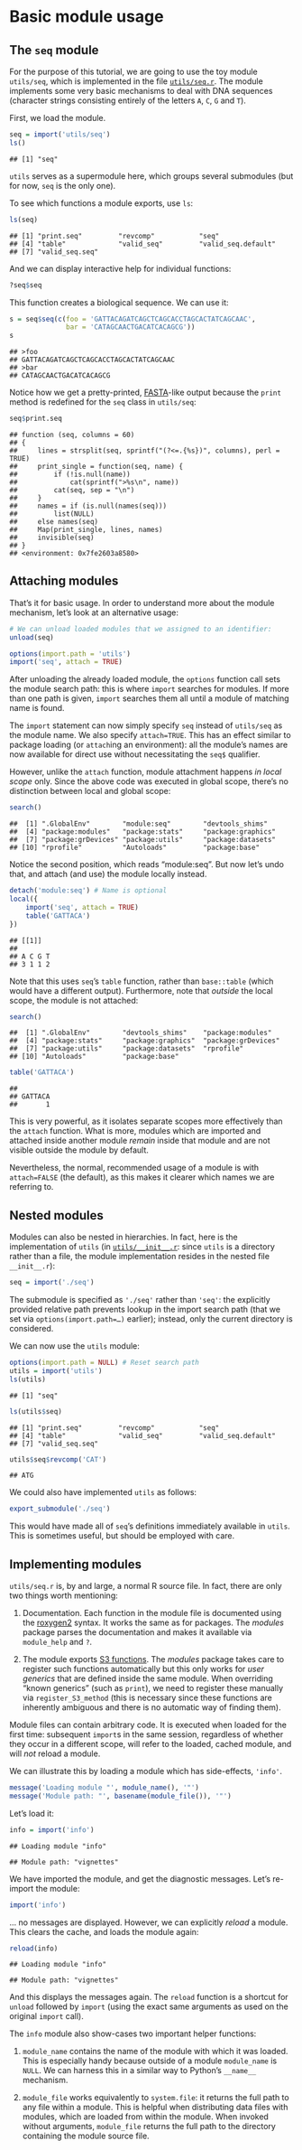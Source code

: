 Basic module usage
==================

The `seq` module
----------------

For the purpose of this tutorial, we are going to use the toy module
`utils/seq`, which is implemented in the file
[`utils/seq.r`](utils/seq.r). The module implements some very basic
mechanisms to deal with DNA sequences (character strings consisting
entirely of the letters `A`, `C`, `G` and `T`).

First, we load the module.

``` r
seq = import('utils/seq')
ls()
```

    ## [1] "seq"

`utils` serves as a supermodule here, which groups several submodules
(but for now, `seq` is the only one).

To see which functions a module exports, use `ls`:

``` r
ls(seq)
```

    ## [1] "print.seq"         "revcomp"           "seq"              
    ## [4] "table"             "valid_seq"         "valid_seq.default"
    ## [7] "valid_seq.seq"

And we can display interactive help for individual functions:

``` r
?seq$seq
```

This function creates a biological sequence. We can use it:

``` r
s = seq$seq(c(foo = 'GATTACAGATCAGCTCAGCACCTAGCACTATCAGCAAC',
              bar = 'CATAGCAACTGACATCACAGCG'))
s
```

    ## >foo
    ## GATTACAGATCAGCTCAGCACCTAGCACTATCAGCAAC
    ## >bar
    ## CATAGCAACTGACATCACAGCG

Notice how we get a pretty-printed,
[FASTA](http://en.wikipedia.org/wiki/FASTA_format)-like output because
the `print` method is redefined for the `seq` class in `utils/seq`:

``` r
seq$print.seq
```

    ## function (seq, columns = 60) 
    ## {
    ##     lines = strsplit(seq, sprintf("(?<=.{%s})", columns), perl = TRUE)
    ##     print_single = function(seq, name) {
    ##         if (!is.null(name)) 
    ##             cat(sprintf(">%s\n", name))
    ##         cat(seq, sep = "\n")
    ##     }
    ##     names = if (is.null(names(seq))) 
    ##         list(NULL)
    ##     else names(seq)
    ##     Map(print_single, lines, names)
    ##     invisible(seq)
    ## }
    ## <environment: 0x7fe2603a8580>

Attaching modules
-----------------

That’s it for basic usage. In order to understand more about the module
mechanism, let’s look at an alternative usage:

``` r
# We can unload loaded modules that we assigned to an identifier:
unload(seq)

options(import.path = 'utils')
import('seq', attach = TRUE)
```

After unloading the already loaded module, the `options` function call
sets the module search path: this is where `import` searches for
modules. If more than one path is given, `import` searches them all
until a module of matching name is found.

The `import` statement can now simply specify `seq` instead of
`utils/seq` as the module name. We also specify `attach=TRUE`. This has
an effect similar to package loading (or `attach`ing an environment):
all the module’s names are now available for direct use without
necessitating the `seq$` qualifier.

However, unlike the `attach` function, module attachment happens *in
local scope* only. Since the above code was executed in global scope,
there’s no distinction between local and global scope:

``` r
search()
```

    ##  [1] ".GlobalEnv"        "module:seq"        "devtools_shims"   
    ##  [4] "package:modules"   "package:stats"     "package:graphics" 
    ##  [7] "package:grDevices" "package:utils"     "package:datasets" 
    ## [10] "rprofile"          "Autoloads"         "package:base"

Notice the second position, which reads “module:seq”. But now let’s undo
that, and attach (and use) the module locally instead.

``` r
detach('module:seq') # Name is optional
local({
    import('seq', attach = TRUE)
    table('GATTACA')
})
```

    ## [[1]]
    ## 
    ## A C G T 
    ## 3 1 1 2

Note that this uses `seq`’s `table` function, rather than `base::table`
(which would have a different output). Furthermore, note that *outside*
the local scope, the module is not attached:

``` r
search()
```

    ##  [1] ".GlobalEnv"        "devtools_shims"    "package:modules"  
    ##  [4] "package:stats"     "package:graphics"  "package:grDevices"
    ##  [7] "package:utils"     "package:datasets"  "rprofile"         
    ## [10] "Autoloads"         "package:base"

``` r
table('GATTACA')
```

    ## 
    ## GATTACA 
    ##       1

This is very powerful, as it isolates separate scopes more effectively
than the `attach` function. What is more, modules which are imported and
attached inside another module *remain* inside that module and are not
visible outside the module by default.

Nevertheless, the normal, recommended usage of a module is with
`attach=FALSE` (the default), as this makes it clearer which names we
are referring to.

Nested modules
--------------

Modules can also be nested in hierarchies. In fact, here is the
implementation of `utils` (in [`utils/__init__.r`](utils/__init__.r):
since `utils` is a directory rather than a file, the module
implementation resides in the nested file `__init__.r`):

``` r
seq = import('./seq')
```

The submodule is specified as `'./seq'` rather than `'seq'`: the
explicitly provided relative path prevents lookup in the import search
path (that we set via `options(import.path=…)` earlier); instead, only
the current directory is considered.

We can now use the `utils` module:

``` r
options(import.path = NULL) # Reset search path
utils = import('utils')
ls(utils)
```

    ## [1] "seq"

``` r
ls(utils$seq)
```

    ## [1] "print.seq"         "revcomp"           "seq"              
    ## [4] "table"             "valid_seq"         "valid_seq.default"
    ## [7] "valid_seq.seq"

``` r
utils$seq$revcomp('CAT')
```

    ## ATG

We could also have implemented `utils` as follows:

``` r
export_submodule('./seq')
```

This would have made all of `seq`’s definitions immediately available in
`utils`. This is sometimes useful, but should be employed with care.

Implementing modules
--------------------

`utils/seq.r` is, by and large, a normal R source file. In fact, there
are only two things worth mentioning:

1.  Documentation. Each function in the module file is documented using
    the
    [roxygen2](http://cran.r-project.org/web/packages/roxygen2/index.html)
    syntax. It works the same as for packages. The *modules* package
    parses the documentation and makes it available via `module_help`
    and `?`.

2.  The module exports [S3 functions](http://adv-r.had.co.nz/S3.html).
    The *modules* package takes care to register such functions
    automatically but this only works for *user generics* that are
    defined inside the same module. When overriding “known generics”
    (such as `print`), we need to register these manually via
    `register_S3_method` (this is necessary since these functions are
    inherently ambiguous and there is no automatic way of finding them).

Module files can contain arbitrary code. It is executed when loaded for
the first time: subsequent `import`s in the same session, regardless of
whether they occur in a different scope, will refer to the loaded,
cached module, and will *not* reload a module.

We can illustrate this by loading a module which has side-effects,
`'info'`.

``` r
message('Loading module "', module_name(), '"')
message('Module path: "', basename(module_file()), '"')
```

Let’s load it:

``` r
info = import('info')
```

    ## Loading module "info"

    ## Module path: "vignettes"

We have imported the module, and get the diagnostic messages. Let’s
re-import the module:

``` r
import('info')
```

… no messages are displayed. However, we can explicitly *reload* a
module. This clears the cache, and loads the module again:

``` r
reload(info)
```

    ## Loading module "info"

    ## Module path: "vignettes"

And this displays the messages again. The `reload` function is a
shortcut for `unload` followed by `import` (using the exact same
arguments as used on the original `import` call).

The `info` module also show-cases two important helper functions:

1.  `module_name` contains the name of the module with which it was
    loaded. This is especially handy because outside of a module
    `module_name` is `NULL`. We can harness this in a similar way to
    Python’s `__name__` mechanism.

2.  `module_file` works equivalently to `system.file`: it returns the
    full path to any file within a module. This is helpful when
    distributing data files with modules, which are loaded from within
    the module. When invoked without arguments, `module_file` returns
    the full path to the directory containing the module source file.
